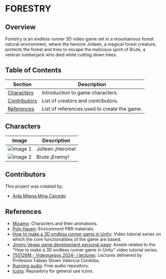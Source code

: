 # FORESTRY

## Overview

Forestry is an endless runner 3D video game set in a mountainous forest natural environment, where the heroine Jolleen, a magical forest creature, protects the forest and tries to escape the malicious spirit of Brute, a veteran lumberjack who died while cutting down trees.

## Table of Contents

| Section                       | Description                                 |
| ----------------------------- | ------------------------------------------- |
| [Characters](#characters)     | Introduction to game characters.            |
| [Contributors](#contributors) | List of creators and contributors.          |
| [References](#references)     | List of references used to create the game. |

## Characters

| Image                                                            | Description       |
| ---------------------------------------------------------------- | ----------------- |
| ![Image 1](https://i.ibb.co/LZv374S/jollen-removebg-preview.png) | Jolleen ¡Heroine! |
| ![Image 2](https://i.ibb.co/HFvhr3R/brutte-removebg-preview.png) | Brute ¡Enemy!     |

## Contributors

This project was created by:

- [Aida Milena Mina Caicedo](#)

## References

- [Mixamo](https://www.mixamo.com/): Characters and their animations.
- [Poly Haven](https://polyhaven.com/): Environment PBR materials.
- [How to make a 3D endless runner game in Unity](https://www.youtube.com/playlist?list=PLZ1b66Z1KFKit4cSry_LWBisrSbVkEF4t): Video tutorial series on which the core functionalities of the game are based.
- [Jimmy Vegas game development personal page](https://jvunity.weebly.com/sahara-series.html): Assets related to the "How to make a 3D endless runner game in Unity" video tutorial series.
- [750126M - Videojuegos 2024- I lectures](#): Lectures delivered by Professor Fabian Stiven Valencia Cordoba.
- [Running audio](https://pixabay.com/sound-effects/search/running%20/): Free audio repository.
- [Icons](https://icons8.com/): Repository for general use icons.
